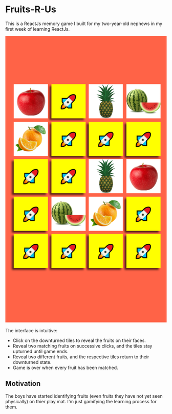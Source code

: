 # Fruits-R-Us

This is a ReactJs memory game I built for my two-year-old nephews in my first week of learning ReactJs.

<img alt="a game play in fruits-r-us" src="./public/fruits-r-us.png" />

The interface is intuitive:

* Click on the downturned tiles to reveal the fruits on their faces.
* Reveal two matching fruits on successive clicks, and the tiles stay upturned until game ends.
* Reveal two different fruits, and the respective tiles return to their downturned state.
* Game is over when every fruit has been matched.

## Motivation

The boys have started identifying fruits (even fruits they have not yet seen physically) on thier play mat. I'm just gamifying the learning process for them.
